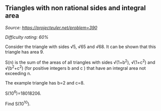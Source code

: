 Triangles with non rational sides and integral area
---------------------------------------------------

*Source: https://projecteuler.net/problem=390*


*Difficulty rating: 60%*

Consider the triangle with sides √5, √65 and √68. It can be shown that
this triangle has area 9.

S(n) is the sum of the areas of all triangles with sides √(1+b<sup>2</sup>),
√(1+c<sup>2</sup>) and √(b<sup>2</sup>+c<sup>2</sup>) (for positive integers b and c ) that have an
integral area not exceeding n.

The example triangle has b=2 and c=8.

S(10<sup>6</sup>)=18018206.

Find S(10<sup>10</sup>).
